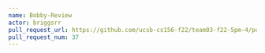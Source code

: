 ```yaml
---
name: Bobby-Review
actor: briggsrr
pull_request_url: https://github.com/ucsb-cs156-f22/team03-f22-5pm-4/pull/37
pull_request_num: 37
---
```

